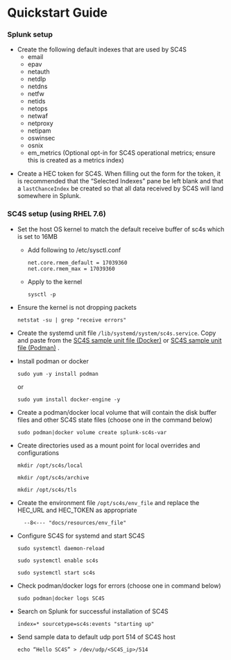 # Quickstart Guide

### Splunk setup
- Create the following default indexes that are used by SC4S
    * email
    * epav
    * netauth
    * netdlp
    * netdns
    * netfw
    * netids
    * netops
    * netwaf
    * netproxy
    * netipam
    * oswinsec
    * osnix
    * em_metrics (Optional opt-in for SC4S operational metrics; ensure this is created as a metrics index)

 * Create a HEC token for SC4S. When filling out the form for the token, it is recommended that the “Selected Indexes” pane be left blank and that a
 `lastChanceIndex` be created so that all data received by SC4S will land somewhere in Splunk.

### SC4S setup (using RHEL 7.6)
* Set the host OS kernel to match the default receive buffer of sc4s which is set to 16MB
    * Add following to /etc/sysctl.conf
    
         ```
         net.core.rmem_default = 17039360
         net.core.rmem_max = 17039360
         ```
      
    * Apply to the kernel
    
         ```
         sysctl -p
         ```
        
* Ensure the kernel is not dropping packets

    ```
    netstat -su | grep "receive errors"
    ```

* Create the systemd unit file `/lib/systemd/system/sc4s.service`. Copy and paste from the
[SC4S sample unit file (Docker)](docker-systemd-general.md#unit-file) or [SC4S sample unit file (Podman)](podman-systemd-general.md#unit-file) .

* Install podman or docker 

    ```
    sudo yum -y install podman
    ```
    or
    ```
    sudo yum install docker-engine -y
    ```

* Create a podman/docker local volume that will contain the disk buffer files and other SC4S state files
(choose one in the command below)

    ```
    sudo podman|docker volume create splunk-sc4s-var
    ```
  
* Create directories used as a mount point for local overrides and configurations

    ```mkdir /opt/sc4s/local```

    ```mkdir /opt/sc4s/archive```

    ```mkdir /opt/sc4s/tls```
  
* Create the environment file `/opt/sc4s/env_file` and replace the HEC_URL and HEC_TOKEN as appropriate

    ```
      --8<--- "docs/resources/env_file"
    ```
  
* Configure SC4S for systemd and start SC4S

    ```sudo systemctl daemon-reload ```

    ```sudo systemctl enable sc4s```

    ```sudo systemctl start sc4s```

  
* Check podman/docker logs for errors (choose one in command below)

    ```
    sudo podman|docker logs SC4S
    ```
  
* Search on Splunk for successful installation of SC4S

    ```
    index=* sourcetype=sc4s:events "starting up"
    ```
  
* Send sample data to default udp port 514 of SC4S host

    ```
    echo “Hello SC4S” > /dev/udp/<SC4S_ip>/514
    ```
